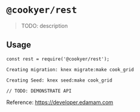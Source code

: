 # `@cookyer/rest`

> TODO: description

## Usage

```
const rest = require('@cookyer/rest');

Creating migration: knex migrate:make cook_grid

Creating Seed: knex seed:make cook_grid

// TODO: DEMONSTRATE API
```

Reference: https://developer.edamam.com
